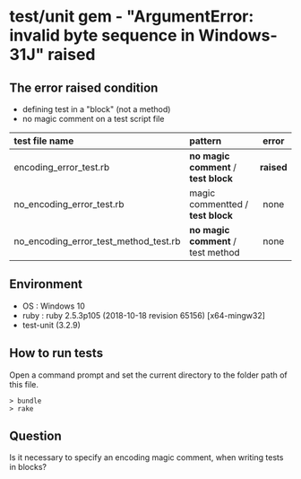 # test/unit gem - "ArgumentError: invalid byte sequence in Windows-31J" raised

## The error raised condition

* defining test in a "block" (not a method)
* no magic comment on a test script file

|test file name| pattern|error|
|:--|:--|:----:|
|encoding_error_test.rb| __no magic comment__ / __test block__ |__raised__|
|no_encoding_error_test.rb| magic commentted / __test block__ |none|
|no_encoding_error_test_method_test.rb| __no magic comment__ / test method |none|


## Environment

* OS : Windows 10
* ruby : ruby 2.5.3p105 (2018-10-18 revision 65156) [x64-mingw32]
* test-unit (3.2.9)


## How to run tests

Open a command prompt and set the current directory to the folder path of this file.


```
> bundle
> rake
```

## Question

Is it necessary to specify an encoding magic comment, when writing tests in blocks?

